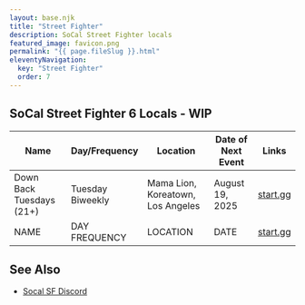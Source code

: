 ```yaml
---
layout: base.njk
title: "Street Fighter"
description: SoCal Street Fighter locals
featured_image: favicon.png
permalink: "{{ page.fileSlug }}.html"
eleventyNavigation:
  key: "Street Fighter"
  order: 7
---
```

## SoCal Street Fighter 6 Locals - WIP

| Name | Day/Frequency | Location | Date of Next Event | Links |
| --- | --- | --- | --- | --- |
| Down Back Tuesdays (21+) | Tuesday<br>Biweekly | Mama Lion, Koreatown, Los Angeles | August 19, 2025 | [start.gg](https://www.start.gg/DBT) |
| NAME | DAY<br> FREQUENCY| LOCATION | DATE | [start.gg](https://www.start.gg/) |


## See Also			
 - [Socal SF Discord](https://discord.gg/XEpnNhqF4B)